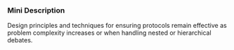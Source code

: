 ### Mini Description

Design principles and techniques for ensuring protocols remain effective as problem complexity increases or when handling nested or hierarchical debates.
